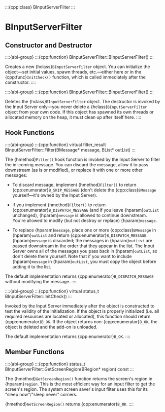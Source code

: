 :::{cpp:class} BInputServerFilter
:::

# BInputServerFilter

## Constructor and Destructor

::::{abi-group}
:::{cpp:function} BInputServerFilter::BInputServerFilter()
:::

Creates a new {hclass}`BInputServerFilter` object. You can initialize the
object—set initial values, spawn threads, etc.—either here or in the
{cpp:func}`InitCheck()` function, which is called immediately after the
constructor.
::::

::::{abi-group}
:::{cpp:function} BInputServerFilter::BInputServerFilter()
:::

Deletes the {hclass}`BInputServerFilter` object. The destructor is invoked
by the Input Server only—you never delete a {hclass}`BInputServerFilter`
object from your own code. If this object has spawned its own threads or
allocated memory on the heap, it must clean up after itself here.
::::

## Hook Functions

::::{abi-group}
:::{cpp:function} virtual filter_result BInputServerFilter::Filter(BMessage* message, BList* outList)
:::

The {hmethod}`Filter()` hook function is invoked by the Input Server to
filter the in-coming message. You can discard the message, allow it to pass
downstream (as is or modified), or replace it with one or more other
messages:

- To discard message, implement {hmethod}`Filter()` to return
  {cpp:enumerator}`B_SKIP_MESSAGE` (don't delete the {cpp:class}`BMessage`
  yourself—it's owned by the Input Server).

- If you implement {hmethod}`Filter()` to return
  {cpp:enumerator}`B_DISPATCH_MESSAGE` (and if you leave {hparam}`outList`
  unchanged), {hparam}`message` is allowed to continue downstream. You're
  allowed to modify (but not destroy or replace) {hparam}`message`.

- To replace {hparam}`message`, place one or more {cpp:class}`BMessage` in
  {hparam}`outList` and return {cpp:enumerator}`B_DISPATCH_MESSAGE`.
  {hparam}`message` is discarded; the messages in {hparam}`outList` are
  passed downstream in the order that they appear in the list. The Input
  Server owns all of the messages you pass back in {hparam}`outList`, so
  don't delete them yourself. Note that if you want to include
  {hparam}`message` in {hparam}`outList`, you must copy the object before
  adding it to the list.

The default implementation returns {cpp:enumerator}`B_DISPATCH_MESSAGE`
without modifying the message.
::::

::::{abi-group}
:::{cpp:function} virtual status_t BInputServerFilter::InitCheck()
:::

Invoked by the Input Server immediately after the object is constructed to
test the validity of the initialization. If the object is properly
initialized (i.e. all required resources are located or allocated), this
function should return {cpp:enumerator}`B_OK`. If the object returns
non-{cpp:enumerator}`B_OK`, the object is deleted and the add-on is
unloaded.

The default implementation returns {cpp:enumerator}`B_OK`.
::::

## Member Functions

::::{abi-group}
:::{cpp:function} status_t BInputServerFilter::GetScreenRegion(BRegion* region) const
:::

The {hmethod}`GetScreenRegion()` function returns the screen's region in
{hparam}`region`. This is the most efficient way for an input filter to get
the screen's region. The system screen saver's input filter uses this for
its "sleep now"/"sleep never" corners.

{hmethod}`GetScreenRegion()` returns {cpp:enumerator}`B_OK`.
::::
